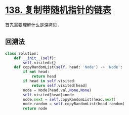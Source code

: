 # [138. 复制带随机指针的链表](https://leetcode-cn.com/problems/copy-list-with-random-pointer/)

首先需要理解什么是深拷贝，



## 回溯法

```python
class Solution:
    def __init__(self):
        self.visited={}
    def copyRandomList(self, head: 'Node') -> 'Node':
        if not head:
            return head
        if head in self.visited:
            return self.visited[head]
        node = Node(head.val,None,None)
        self.visited[head]=node
        node.next = self.copyRandomList(head.next)
        node.random = self.copyRandomList(head.random)
        return node
```

